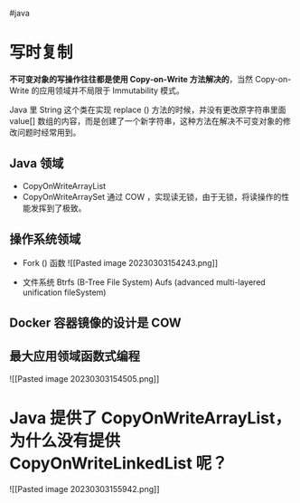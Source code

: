 #java 

# 写时复制

**不可变对象的写操作往往都是使用 Copy-on-Write 方法解决的**，当然 Copy-on-Write 的应用领域并不局限于 Immutability 模式。

Java 里 String 这个类在实现 replace () 方法的时候，并没有更改原字符串里面 value[] 数组的内容，而是创建了一个新字符串，这种方法在解决不可变对象的修改问题时经常用到。

## Java 领域
- CopyOnWriteArrayList
- CopyOnWriteArraySet
通过 COW ，实现读无锁，由于无锁，将读操作的性能发挥到了极致。

## 操作系统领域
- Fork () 函数
![[Pasted image 20230303154243.png]]

- 文件系统
Btrfs (B-Tree File System)
Aufs (advanced multi-layered unification fileSystem)

## Docker 容器镜像的设计是 COW

## 最大应用领域函数式编程
![[Pasted image 20230303154505.png]]


# Java 提供了 CopyOnWriteArrayList，为什么没有提供 CopyOnWriteLinkedList 呢？
![[Pasted image 20230303155942.png]]
